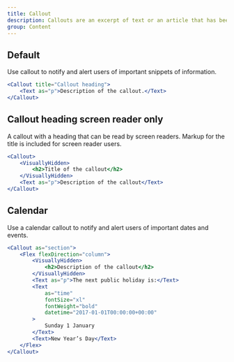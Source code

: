 ```yaml
---
title: Callout
description: Callouts are an excerpt of text or an article that has been pulled out and used as a visual clue to draw the eye to the text. They are used to help direct a user's attention to important pieces of information.
group: Content
---
```


## Default

Use callout to notify and alert users of important snippets of information.

```jsx live
<Callout title="Callout heading">
	<Text as="p">Description of the callout.</Text>
</Callout>
```

## Callout heading screen reader only

A callout with a heading that can be read by screen readers. Markup for the title is included for screen reader users.

```jsx live
<Callout>
	<VisuallyHidden>
		<h2>Title of the callout</h2>
	</VisuallyHidden>
	<Text as="p">Description of the callout</Text>
</Callout>
```

## Calendar

Use a calendar callout to notify and alert users of important dates and events.

```jsx live
<Callout as="section">
	<Flex flexDirection="column">
		<VisuallyHidden>
			<h2>Description of the callout</h2>
		</VisuallyHidden>
		<Text as="p">The next public holiday is:</Text>
		<Text
			as="time"
			fontSize="xl"
			fontWeight="bold"
			datetime="2017-01-01T00:00:00+00:00"
		>
			Sunday 1 January
		</Text>
		<Text>New Year’s Day</Text>
	</Flex>
</Callout>
```
